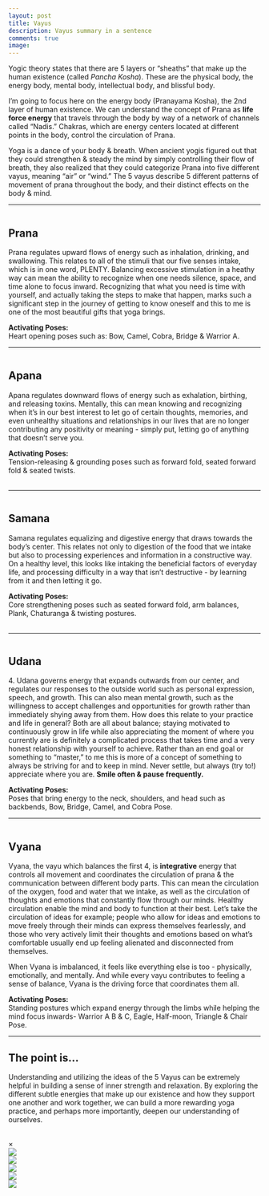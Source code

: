 ```yaml
---
layout: post
title: Vayus
description: Vayus summary in a sentence
comments: true
image: 
---
```

<div>
    <p>
    Yogic theory states that there are 5 layers or “sheaths” that make up the human existence (called <i>Pancha Kosha</i>). These are the physical body, the energy body,  mental body, intellectual body, and blissful body.
    <p>
    I’m going to focus here on the energy body (Pranayama Kosha), the 2nd layer of human existence. We can understand the concept of Prana as <b>life force energy</b> that travels through the body by way of a network of channels called “Nadis.” Chakras, which are energy centers located at different points in the body, control the circulation of Prana. 
    <p>
    Yoga is a dance of your body & breath. When ancient yogis figured out that they could strengthen & steady the mind by simply controlling their flow of breath, they also realized that they could categorize Prana into five different vayus, meaning “air” or “wind.” The 5 vayus describe 5 different patterns of movement of prana throughout the body, and their distinct effects on the body & mind.
    <hr />

<div>
    <span class="image right hover-img"><img onclick="openModal();currentSlide(1)" src="{% link assets/images/vayus_prana.JPG %}" alt="" /></span>
    <h2>Prana</h2>
    <p>
    Prana regulates upward flows of energy such as inhalation, drinking, and swallowing. This relates to all of the stimuli that our five senses intake, which is in one word, PLENTY. Balancing excessive stimulation in a heathy way can mean the ability to recognize when one needs silence, space, and time alone to focus inward. Recognizing that what you need is time with yourself, and actually taking the steps to make that happen, marks such a significant step in the journey of getting to know oneself and this to me is one of the most beautiful gifts that yoga brings.
    <p>
    <b>Activating Poses:</b> <br />
    Heart opening poses such as: Bow, Camel, Cobra, Bridge & Warrior A.
    <br />
    <hr />

<div>
    <span class="image left hover-img"><img onclick="openModal();currentSlide(2)" src="{% link assets/images/vayus_apana.JPG %}" alt="" /></span>
    <h2>Apana</h2>
    <p>
    Apana regulates downward flows of energy such as exhalation, birthing, and releasing toxins. Mentally, this can mean knowing and recognizing when it’s in our best interest to let go of certain thoughts, memories, and even unhealthy situations and relationships in our lives that are no longer contributing any positivity or meaning  - simply put, letting go of anything that doesn’t serve you.
    <p>
    <b>Activating Poses:</b> <br />
    Tension-releasing & grounding poses such as forward fold, seated forward fold & seated twists.
    <br />
    <br />
    <hr />

<div>
    <span class="image right hover-img"><img onclick="openModal();currentSlide(3)" src="{% link assets/images/vayus_samana.JPG %}" alt="" /></span>
    <h2>Samana</h2>
    <p>
    Samana regulates equalizing and digestive energy that draws towards the body’s center.  This relates not only to digestion of the food that we intake but also to processing experiences and information in a constructive way. On a healthy level, this looks like intaking the beneficial factors of everyday life, and processing difficulty in a way that isn’t destructive - by learning from it and then letting it go.
    <p>
    <b>Activating Poses:</b> <br />
    Core strengthening poses such as seated forward fold, arm balances, Plank, Chaturanga & twisting postures.
    <br />
    <br />
    <hr />

<div>
    <span class="image left hover-img"><img onclick="openModal();currentSlide(4)" src="{% link assets/images/vayus_1119.webp %}" alt="" /></span>
    <h2>Udana</h2>
    <p>
    4.	Udana governs energy that expands outwards from our center, and regulates our responses to the outside world such as personal expression, speech, and growth. This can also mean mental growth, such as the willingness to accept challenges and opportunities for growth rather than immediately shying away from them. How does this relate to your practice and life in general? Both are all about balance; staying motivated to continuously grow in life while also appreciating the moment of where you currently are is definitely a complicated process that takes time and a very honest relationship with yourself to achieve. Rather than an end goal or something to “master,” to me this is more of a concept of something to always be striving for and to keep in mind. Never settle, but always (try to!) appreciate where you are. <b>Smile often & pause frequently.</b>
    <p>
    <b>Activating Poses:</b> <br />
    Poses that bring energy to the neck, shoulders, and head such as backbends, Bow, Bridge, Camel, and Cobra Pose.
    <hr />

<div>
    <span class="image right hover-img"><img onclick="openModal();currentSlide(5)" src="{% link assets/images/vayus_vyana.JPG %}" alt="" /></span>
    <h2>Vyana</h2>
    <p>
    Vyana, the vayu which balances the first 4, is <b>integrative</b> energy that controls all movement and coordinates the circulation of prana & the communication between different body parts. This can mean the circulation of the oxygen, food and water that we intake, as well as the circulation of thoughts and emotions that constantly flow through our minds. Healthy circulation enable the mind and body to function at their best. Let’s take the circulation of ideas for example; people who allow for ideas and emotions to move freely through their minds can express themselves fearlessly, and those who very actively limit their thoughts and emotions based on what’s comfortable usually end up feeling alienated and disconnected from themselves. 
    <p>
    When Vyana is imbalanced, it feels like everything else is too - physically, emotionally, and mentally. And while every vayu contributes to feeling a sense of balance, Vyana is the driving force that coordinates them all. 
    <p>
    <b>Activating Poses:</b> <br />
    Standing postures which expand energy through the limbs while helping the mind focus inwards- Warrior A B & C, Eagle, Half-moon, Triangle & Chair Pose.
    <hr />

<div>
    <h2>The point is...</h2>
    <p>
    Understanding and utilizing the ideas of the 5 Vayus can be extremely helpful in building a sense of inner strength and relaxation. By exploring the different subtle energies that make up our existence and how they support one another and work together, we can build a more rewarding yoga practice, and perhaps more importantly, deepen our understanding of ourselves. 
    <br />
    <br />


<!-- The Modal/Lightbox -->
<div id="slideModal" class="slide-modal">
	<!-- The Close button -->
	<span class="close" onclick="closeModal()">&times;</span>
	<!-- Modal content -->
	<div class="modal-content">
		<!-- The slides\images -->
		<div class="mySlides">
			<img class="popImage" src="{% link assets/images/vayus_prana.JPG %}">
		</div>
		<div class="mySlides">
			<img class="popImage" src="{% link assets/images/vayus_apana.JPG %}">
		</div>
		<div class="mySlides">
			<img class="popImage" src="{% link assets/images/vayus_samana.JPG %}">
		</div>
		<div class="mySlides">
			<img class="popImage" src="{% link assets/images/vayus_1119.webp %}">
		</div>
		<div class="mySlides">
			<img class="popImage" src="{% link assets/images/vayus_vyana.JPG %}">
		</div>
  	</div>
</div>

<!-- Calling the JavaScript code -->
<script src="{{ '/assets/js/gallery.js' | relative_url }}"></script>
